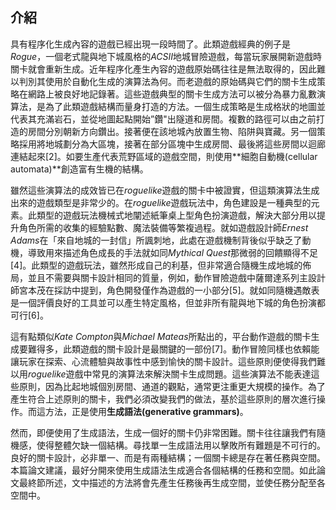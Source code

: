 ## 介紹

具有程序化生成內容的遊戲已經出現一段時間了。此類遊戲經典的例子是*Rogue*，一個老式龍與地下城風格的*ACSII*地城冒險遊戲，每當玩家展開新遊戲時關卡就會重新生成。近年程序化產生內容的遊戲原始碼往往是無法取得的，因此難以判別其使用於自動化生成的演算法為何。而老遊戲的原始碼與它們的關卡生成策略在網路上被良好地記錄著。這些遊戲典型的關卡生成方法可以被分為暴力亂數演算法，是為了此類遊戲結構而量身打造的方法。一個生成策略是生成格狀的地圖並代表其充滿岩石，並從地圖起點開始”鑽"出隧道和房間。複數的路徑可以由之前打造的房間分別朝新方向鑽出。接著便在該地城內放置生物、陷阱與寶藏。另一個策略採用將地城劃分為大區塊，接著在部分區塊中生成房間、最後將這些房間以迴廊連結起來[2]。如要生產代表荒野區域的遊戲空間，則使用**細胞自動機(cellular automata)**創造富有生機的結構。

雖然這些演算法的成效皆已在*roguelike*遊戲的關卡中被證實，但這類演算法生成出來的遊戲類型是非常少的。在*roguelike*遊戲玩法中，角色建設是一種典型的元素。此類型的遊戲玩法機械式地闡述紙筆桌上型角色扮演遊戲，解決大部分用以提升角色所需的收集的經驗點數、魔法裝備等繁複過程。就如遊戲設計師*Ernest Adams*在「來自地城的一封信」所諷刺地，此處在遊戲機制背後似乎缺乏了動機，導致用來描述角色成長的手法就如同*Mythical Quest*那微弱的回饋顯得不足[4]。此類型的遊戲玩法，雖然形成自己的利基，但非常適合隨機生成地城的佈局，並且不需要與關卡設計相同的質量，例如，動作冒險遊戲中薩爾達系列主設計師宮本茂在採訪中提到，角色開發僅作為遊戲的一小部分[5]。就如同隨機遇敵表是一個評價良好的工具並可以產生特定風格，但並非所有龍與地下城的角色扮演都可行[6]。

這有點類似*Kate Compton*與*Michael Mateas*所點出的，平台動作遊戲的關卡生成要難得多，此類遊戲的關卡設計是最關鍵的一部份[7]。動作冒險同樣也依賴能讓玩家在探索、心流體驗與故事性中感到愉快的關卡設計。這些原則便使得我們難以用*roguelike*遊戲中常見的演算法來解決關卡生成問題。這些演算法不能表達這些原則，因為比起地城個別房間、通道的觀點，通常更注重更大規模的操作。為了產生符合上述原則的關卡，我們必須改變我們的做法，基於這些原則的層次進行操作。而這方法，正是使用**生成語法(generative grammars)**。

然而，即便使用了生成語法，生成一個好的關卡仍非常困難。關卡往往讓我們有隨機感，使得整體欠缺一個結構。尋找單一生成語法用以擊敗所有難題是不可行的。良好的關卡設計，必非單一、而是有兩種結構；一個關卡總是存在著任務與空間。本篇論文建議，最好分開來使用生成語法生成適合各個結構的任務和空間。如此論文最終節所述，文中描述的方法將會先產生任務後再生成空間，並使任務分配至各空間中。
